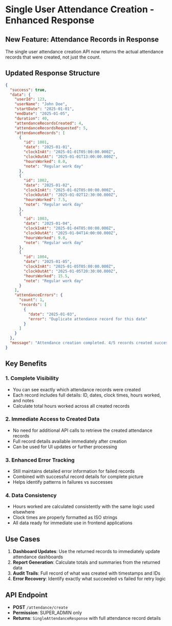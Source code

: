 # Single User Attendance Creation - Enhanced Response

## New Feature: Attendance Records in Response

The single user attendance creation API now returns the actual attendance records that were created, not just the count.

## Updated Response Structure

```json
{
  "success": true,
  "data": {
    "userId": 123,
    "userName": "John Doe",
    "startDate": "2025-01-01",
    "endDate": "2025-01-05",
    "duration": 40,
    "attendanceRecordsCreated": 4,
    "attendanceRecordsRequested": 5,
    "attendanceRecords": [
      {
        "id": 1001,
        "date": "2025-01-01",
        "clockInAt": "2025-01-01T05:00:00.000Z",
        "clockOutAt": "2025-01-01T13:00:00.000Z",
        "hoursWorked": 8.0,
        "note": "Regular work day"
      },
      {
        "id": 1002,
        "date": "2025-01-02",
        "clockInAt": "2025-01-02T05:00:00.000Z",
        "clockOutAt": "2025-01-02T12:30:00.000Z",
        "hoursWorked": 7.5,
        "note": "Regular work day"
      },
      {
        "id": 1003,
        "date": "2025-01-04",
        "clockInAt": "2025-01-04T05:00:00.000Z",
        "clockOutAt": "2025-01-04T14:00:00.000Z",
        "hoursWorked": 9.0,
        "note": "Regular work day"
      },
      {
        "id": 1004,
        "date": "2025-01-05",
        "clockInAt": "2025-01-05T05:00:00.000Z",
        "clockOutAt": "2025-01-05T20:30:00.000Z",
        "hoursWorked": 15.5,
        "note": "Regular work day"
      }
    ],
    "attendanceErrors": {
      "count": 1,
      "records": [
        {
          "date": "2025-01-03",
          "error": "Duplicate attendance record for this date"
        }
      ]
    }
  },
  "message": "Attendance creation completed. 4/5 records created successfully. 1 records failed."
}
```

## Key Benefits

### 1. **Complete Visibility**
- You can see exactly which attendance records were created
- Each record includes full details: ID, dates, clock times, hours worked, and notes
- Calculate total hours worked across all created records

### 2. **Immediate Access to Created Data**
- No need for additional API calls to retrieve the created attendance records
- Full record details available immediately after creation
- Can be used for UI updates or further processing

### 3. **Enhanced Error Tracking**
- Still maintains detailed error information for failed records
- Combined with successful record details for complete picture
- Helps identify patterns in failures vs successes

### 4. **Data Consistency**
- Hours worked are calculated consistently with the same logic used elsewhere
- Clock times are properly formatted as ISO strings
- All data ready for immediate use in frontend applications

## Use Cases

1. **Dashboard Updates**: Use the returned records to immediately update attendance dashboards
2. **Report Generation**: Calculate totals and summaries from the returned data
3. **Audit Trails**: Full record of what was created with timestamps and IDs
4. **Error Recovery**: Identify exactly what succeeded vs failed for retry logic

## API Endpoint
- **POST** `/attendance/create`
- **Permission**: SUPER_ADMIN only
- **Returns**: `SingleAttendanceResponse` with full attendance record details
